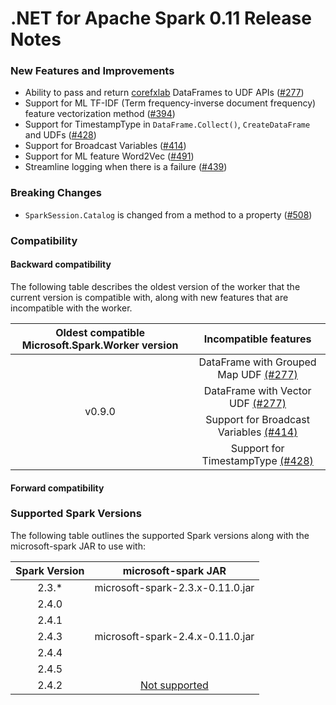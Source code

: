 # .NET for Apache Spark 0.11 Release Notes

### New Features and Improvements

* Ability to pass and return [corefxlab](https://github.com/dotnet/corefxlab) DataFrames to UDF APIs ([#277](https://github.com/dotnet/spark/pull/277))
* Support for ML TF-IDF (Term frequency-inverse document frequency) feature vectorization method ([#394](https://github.com/dotnet/spark/pull/394))
* Support for TimestampType in `DataFrame.Collect()`, `CreateDataFrame` and UDFs ([#428](https://github.com/dotnet/spark/pull/428))
* Support for Broadcast Variables ([#414](https://github.com/dotnet/spark/pull/414))
* Support for ML feature Word2Vec ([#491](https://github.com/dotnet/spark/pull/491))
* Streamline logging when there is a failure ([#439](https://github.com/dotnet/spark/pull/439))


### Breaking Changes

* `SparkSession.Catalog` is changed from a method to a property ([#508](https://github.com/dotnet/spark/pull/508))

### Compatibility

#### Backward compatibility

The following table describes the oldest version of the worker that the current version is compatible with, along with new features that are incompatible with the worker.

<table>
    <thead>
        <tr>
            <th>Oldest compatible Microsoft.Spark.Worker version</th>
            <th>Incompatible features</th>
        </tr>
    </thead>
    <tbody align="center">
        <tr>
            <td rowspan=4>v0.9.0</td>
            <td>DataFrame with Grouped Map UDF <a href="https://github.com/dotnet/spark/pull/277">(#277)</a></td>
        </tr>
        <tr>
            <td>DataFrame with Vector UDF <a href="https://github.com/dotnet/spark/pull/277">(#277)</a></td>
        </tr>
        <tr>
            <td>Support for Broadcast Variables <a href="https://github.com/dotnet/spark/pull/414">(#414)</a></td>
        </tr>
        <tr>
            <td>Support for TimestampType <a href="https://github.com/dotnet/spark/pull/428">(#428)</a></td>
        </tr>
    </tbody>
</table>

#### Forward compatibility


### Supported Spark Versions

The following table outlines the supported Spark versions along with the microsoft-spark JAR to use with:

<table>
    <thead>
        <tr>
            <th>Spark Version</th>
            <th>microsoft-spark JAR</th>
        </tr>
    </thead>
    <tbody align="center">
        <tr>
            <td>2.3.*</td>
            <td>microsoft-spark-2.3.x-0.11.0.jar</td>
        </tr>
        <tr>
            <td>2.4.0</td>
            <td rowspan=5>microsoft-spark-2.4.x-0.11.0.jar</td>
        </tr>
        <tr>
            <td>2.4.1</td>
        </tr>
        <tr>
            <td>2.4.3</td>
        </tr>
        <tr>
            <td>2.4.4</td>
        </tr>
        <tr>
            <td>2.4.5</td>
        </tr>
        <tr>
            <td>2.4.2</td>
            <td><a href="https://github.com/dotnet/spark/issues/60">Not supported</a></td>
        </tr>
    </tbody>
</table>
